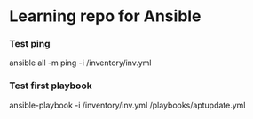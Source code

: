 # Learning repo for Ansible

### Test ping
ansible all -m ping -i /inventory/inv.yml

### Test first playbook
ansible-playbook -i /inventory/inv.yml /playbooks/aptupdate.yml

